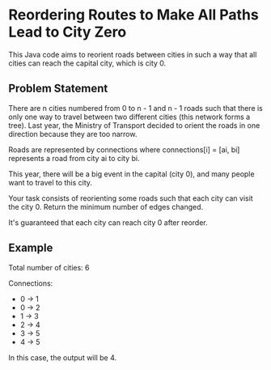 # Reordering Routes to Make All Paths Lead to City Zero

This Java code aims to reorient roads between cities in such a way that all cities can reach the capital city, which is city 0.

## Problem Statement

There are n cities numbered from 0 to n - 1 and n - 1 roads such that there is only one way to travel between two different cities (this network forms a tree). Last year, the Ministry of Transport decided to orient the roads in one direction because they are too narrow.

Roads are represented by connections where connections[i] = [ai, bi] represents a road from city ai to city bi.

This year, there will be a big event in the capital (city 0), and many people want to travel to this city.

Your task consists of reorienting some roads such that each city can visit the city 0. Return the minimum number of edges changed.

It's guaranteed that each city can reach city 0 after reorder.


## Example

Total number of cities: 6

Connections:
- 0 -> 1
- 0 -> 2
- 1 -> 3
- 2 -> 4
- 3 -> 5
- 4 -> 5

In this case, the output will be 4.
